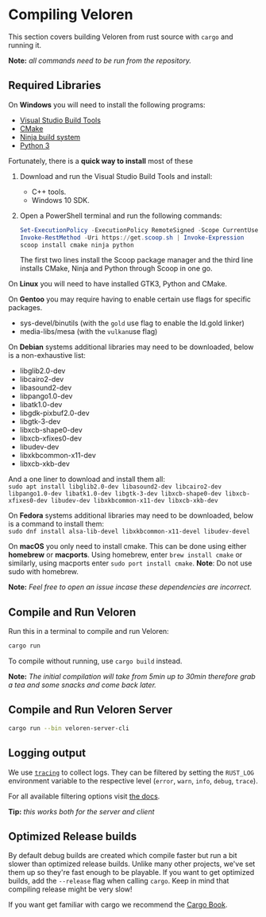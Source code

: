 # Compiling Veloren

This section covers building Veloren from rust source with `cargo` and running it.

**Note:** _all commands need to be run from the repository._

## Required Libraries

On **Windows** you will need to install the following programs:

* [Visual Studio Build Tools](https://visualstudio.microsoft.com/downloads/#build-tools-for-visual-studio-2019)
* [CMake](https://cmake.org/download/#latest)
* [Ninja build system](https://github.com/ninja-build/ninja/releases)
* [Python 3](https://www.python.org/downloads/windows/)

Fortunately, there is a **quick way to install** most of these

1. Download and run the Visual Studio Build Tools and install:
   * C++ tools.
   * Windows 10 SDK.
2. Open a PowerShell terminal and run the following commands:

    ```powershell
    Set-ExecutionPolicy -ExecutionPolicy RemoteSigned -Scope CurrentUser
    Invoke-RestMethod -Uri https://get.scoop.sh | Invoke-Expression
    scoop install cmake ninja python
    ```

    The first two lines install the Scoop package manager and
    the third line installs CMake, Ninja and Python through Scoop in one go.

On **Linux** you will need to have installed GTK3, Python and CMake.

On **Gentoo** you may require having to enable certain use flags for specific packages.

* sys-devel/binutils (with the `gold` use flag to enable the ld.gold linker)
* media-libs/mesa (with the `vulkan`use flag)

On **Debian** systems additional libraries may need to be downloaded, below is a non-exhaustive list:

* libglib2.0-dev
* libcairo2-dev
* libasound2-dev
* libpango1.0-dev
* libatk1.0-dev
* libgdk-pixbuf2.0-dev
* libgtk-3-dev
* libxcb-shape0-dev
* libxcb-xfixes0-dev
* libudev-dev
* libxkbcommon-x11-dev
* libxcb-xkb-dev

And a one liner to download and install them all:<br/>
`sudo apt install libglib2.0-dev libasound2-dev libcairo2-dev libpango1.0-dev libatk1.0-dev libgtk-3-dev libxcb-shape0-dev libxcb-xfixes0-dev libudev-dev libxkbcommon-x11-dev libxcb-xkb-dev`

On **Fedora** systems additional libraries may need to be downloaded, below is a command to install them:<br/>
`sudo dnf install alsa-lib-devel libxkbcommon-x11-devel libudev-devel`

On **macOS** you only need to install cmake.
This can be done using either **homebrew** or **macports**. Using homebrew, enter `brew install cmake` or similarly, using macports enter `sudo port install cmake`. **Note**: Do not use sudo with homebrew.

**Note:** _Feel free to open an issue incase these dependencies are incorrect._

## Compile and Run Veloren

Run this in a terminal to compile and run Veloren:

```bash
cargo run
```

To compile without running, use `cargo build` instead.

**Note:** _The initial compilation will take from 5min up to 30min therefore grab a tea and some snacks and come back later._

## Compile and Run Veloren Server

```bash
cargo run --bin veloren-server-cli
```

## Logging output

We use [`tracing`](https://crates.io/crates/tracing) to collect logs. They can be filtered by setting the `RUST_LOG` environment variable to the respective level (`error`, `warn`, `info`, `debug`, `trace`).

For all available filtering options visit [the docs](https://docs.rs/tracing-subscriber/0.2.7/tracing_subscriber/filter/struct.EnvFilter.html#examples).

**Tip:** _this works both for the server and client_

## Optimized Release builds

By default debug builds are created which compile faster but run a bit slower than optimized release builds. Unlike many other projects, we've set them up so they're fast enough to be playable. If you want to get optimized builds, add the `--release` flag when calling `cargo`. Keep in mind that compiling release might be very slow!

If you want get familiar with cargo we recommend the [Cargo Book](https://doc.rust-lang.org/cargo/).
